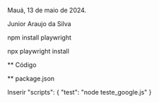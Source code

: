Mauá, 13 de maio de 2024.

Junior Araujo da Silva

npm install playwright

npx playwright install

** Código

** package.json

Inserir "scripts": {
    "test": "node teste_google.js"
}